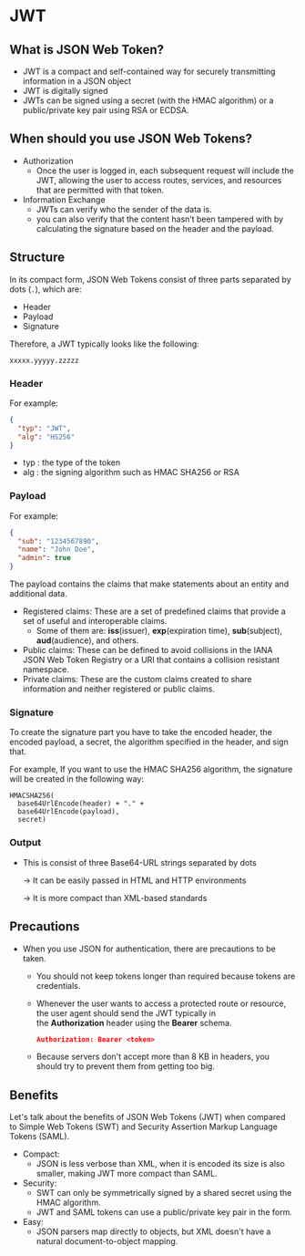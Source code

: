# JWT

## What is JSON Web Token?

- JWT is a compact and self-contained way for securely transmitting information in a JSON object
- JWT is digitally signed
- JWTs can be signed using a secret (with the HMAC algorithm) or a public/private key pair using RSA or ECDSA.

## When should you use JSON Web Tokens?

- Authorization
    - Once the user is logged in, each subsequent request will include the JWT, allowing the user to access routes, services, and resources that are permitted with that token.
- Information Exchange
    - JWTs can verify who the sender of the data is.
    - you can also verify that the content hasn’t been tampered with by calculating the signature based on the header and the payload.

## Structure

In its compact form, JSON Web Tokens consist of three parts separated by dots (`.`), which are:

- Header
- Payload
- Signature

Therefore, a JWT typically looks like the following:

```
xxxxx.yyyyy.zzzzz
```

### Header

For example:

```json
{
  "typ": "JWT", 
  "alg": "HS256"
}
```

- typ : the type of the token
- alg : the signing algorithm such as HMAC SHA256 or RSA

### Payload

For example:

```json
{
  "sub": "1234567890",
  "name": "John Doe",
  "admin": true
}
```

The payload contains the claims that make statements about an entity and additional data.

- Registered claims: These are a set of predefined claims that provide a set of useful and interoperable claims.
    - Some of them are: **iss**(issuer), **exp**(expiration time), **sub**(subject), **aud**(audience), and others.
- Public claims: These can be defined to avoid collisions in the IANA JSON Web Token Registry or a URI that contains a collision resistant namespace.
- Private claims: These are the custom claims created to share information and neither registered or public claims.

### Signature

To create the signature part you have to take the encoded header, the encoded payload, a secret, the algorithm specified in the header, and sign that.

For example, If you want to use the HMAC SHA256 algorithm, the signature will be created in the following way:

```
HMACSHA256(
  base64UrlEncode(header) + "." +
  base64UrlEncode(payload),
  secret)
```

### Output

- This is consist of three Base64-URL strings separated by dots

  → It can be easily passed in HTML and HTTP environments

  → It is more compact than XML-based standards


## Precautions

- When you use JSON for authentication, there are precautions to be taken.
    - You should not keep tokens longer than required because tokens are credentials.
    - Whenever the user wants to access a protected route or resource, the user agent should send the JWT typically in the **Authorization** header using the **Bearer** schema.

        ```json
        Authorization: Bearer <token>
        ```

    - Because servers don't accept more than 8 KB in headers, you should try to prevent them from getting too big.

## Benefits

Let's talk about the benefits of JSON Web Tokens (JWT) when compared to Simple Web Tokens (SWT) and Security Assertion Markup Language Tokens (SAML).

- Compact:
    - JSON is less verbose than XML, when it is encoded its size is also smaller, making JWT more compact than SAML.
- Security:
    - SWT can only be symmetrically signed by a shared secret using the HMAC algorithm.
    - JWT and SAML tokens can use a public/private key pair in the form.
- Easy:
    - JSON parsers map directly to objects, but XML doesn't have a natural document-to-object mapping.